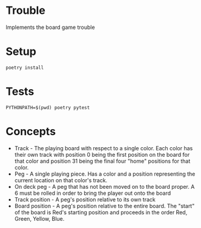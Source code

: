 # Trouble

Implements the board game trouble

# Setup

    poetry install

# Tests

    PYTHONPATH=$(pwd) poetry pytest

# Concepts

- Track - The playing board with respect to a single color. Each color has their own track with position 0 being the first position on the board for that color and position 31 being the final four "home" positions for that color.
- Peg - A single playing piece. Has a color and a position representing the current location on that color's track.
- On deck peg - A peg that has not been moved on to the board proper. A 6 must be rolled in order to bring the player out onto the board
- Track position - A peg's position relative to its own track
- Board position - A peg's position relative to the entire board. The "start" of the board is Red's starting position and proceeds in the order Red, Green, Yellow, Blue.
